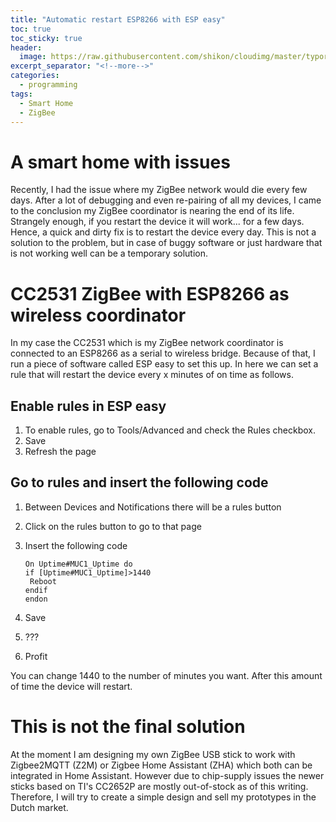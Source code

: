 ```yaml
---
title: "Automatic restart ESP8266 with ESP easy"
toc: true
toc_sticky: true
header:
  image: https://raw.githubusercontent.com/shikon/cloudimg/master/typora/background_fan.jpg
excerpt_separator: "<!--more-->"
categories:
  - programming
tags:
  - Smart Home
  - ZigBee
---
```


# A smart home with issues

Recently, I had the issue where my ZigBee network would die every few days. After a lot of debugging and even re-pairing of all my devices, I came to the conclusion my ZigBee coordinator is nearing the end of its life. Strangely enough, if you restart the device it will work... for a few days. Hence, a quick and dirty fix is to restart the device every day. This is not a solution to the problem, but in case of buggy software or just hardware that is not working well can be a temporary solution. 

# CC2531 ZigBee with ESP8266 as wireless coordinator

In my case the CC2531 which is my ZigBee network coordinator is connected to an ESP8266 as a serial to wireless bridge. Because of that, I run a piece of software called ESP easy to set this up. In here we can set a rule that will restart the device every x minutes of on time as follows.

## Enable rules in ESP easy

1. To enable rules, go to Tools/Advanced and check the Rules checkbox.
2. Save
3. Refresh the page

## Go to rules and insert the following code

1. Between Devices and Notifications there will be a rules button

2. Click on the rules button to go to that page

3. Insert the following code

   ```
   On Uptime#MUC1_Uptime do
   if [Uptime#MUC1_Uptime]>1440
    Reboot
   endif
   endon
   ```

4. Save

5. ???

6. Profit

You can change 1440 to the number of minutes you want. After this amount of time the device will restart.

# This is not the final solution

At the moment I am designing my own ZigBee USB stick to work with Zigbee2MQTT (Z2M) or Zigbee Home Assistant (ZHA) which both can be integrated in Home Assistant. However due to chip-supply issues the newer sticks based on TI's CC2652P are mostly out-of-stock as of this writing. Therefore, I will try to create a simple design and sell my prototypes in the Dutch market. 
